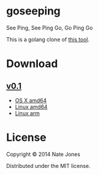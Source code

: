 # goseeping

See Ping, See Ping Go, Go Ping Go

This is a golang clone of [this tool](https://github.com/christoph-neumann/seeping).

# Download

## [v0.1](https://github.com/justone/goseeping/releases/tag/v0.1)

* [OS X amd64](https://github.com/justone/goseeping/releases/download/v0.1/goseeping_darwin_amd64)
* [Linux amd64](https://github.com/justone/goseeping/releases/download/v0.1/goseeping_linux_amd64)
* [Linux arm](https://github.com/justone/goseeping/releases/download/v0.1/goseeping_linux_arm)

# License

Copyright © 2014 Nate Jones

Distributed under the MIT license.
